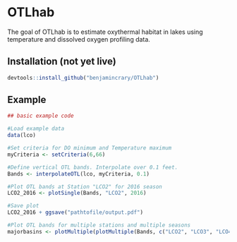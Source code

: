 # OTLhab

The goal of OTLhab is to estimate oxythermal habitat in lakes using temperature and dissolved oxygen profiling data. 

## Installation (not yet live)

``` r
devtools::install_github("benjamincrary/OTLhab")
```

## Example


``` r
## basic example code

#Load example data
data(lco)

#Set criteria for DO minimum and Temperature maximum
myCriteria <- setCriteria(6,66)

#Define vertical OTL bands. Interpolate over 0.1 feet. 
Bands <- interpolateOTL(lco, myCriteria, 0.1)

#Plot OTL bands at Station "LCO2" for 2016 season
LCO2_2016 <- plotSingle(Bands, "LCO2", 2016)

#Save plot 
LCO2_2016 + ggsave("pathtofile/output.pdf") 

#Plot OTL bands for multiple stations and multiple seasons
majorbasins <- plotMultiple(plotMultiple(Bands, c("LCO2", "LCO3", "LCO4"), c(2015,2016,2017,2018),myCriteria))


```

